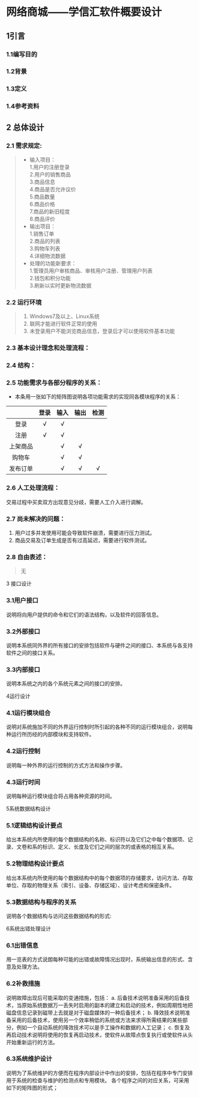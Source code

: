 # 网络商城——学信汇软件概要设计 #





## 1引言
### 1.1编写目的

### 1.2背景

### 1.3定义

### 1.4参考资料


## 2 总体设计
### 2.1 需求规定:
> - 输入项目：  
> 1.用户的注册登录    
> 2.用户的销售商品   
> 3.商品信息    
> 4.商品是否允许议价  
> 5.商品数量    
> 6.商品价格  
> 7.商品的新旧程度  
> 8.商品评价  
> - 输出项目：  
> 1.销售订单   
> 2.商品的列表  
> 3.购物车列表  
> 4.详细物流数据  
> - 处理的功能新要求：  
> 1.管理员用户审核商品、审核用户注册、管理用户列表    
> 2.钱包和积分功能  
> 3.刷新以实时更新物流数据

### 2.2 运行环境
>1.  Windows7及以上、Linux系统
>2.  联网才能进行软件正常的使用
>3.  未登录用户不能浏览商品信息，登录后才可以使用软件基本功能

### 2.3 基本设计理念和处理流程：

### 2.4 结构：


### 2.5 功能需求与各部分程序的关系：
- 本条用一张如下的矩阵图说明各项功能需求的实现同各模块程序的关系：  

|     |  登录  |  输入  |  输出   |  检测  |   
| :-----:| :---: | :----: | :---: | :---: |
| 登录 | √  |  √  |   |   |
| 注册 | √  |  √  |   |   |
| 上架商品 |  |  √  | √ |   |
| 购物车 |  |  √  | √  |   |
| 发布订单 |  |  √  | √  |  √ |
### 2.6 人工处理流程：
交易过程中买卖双方出现意见分歧，需要人工介入进行调解。
### 2.7 尚未解决的问题：
1. 用户过多并发使用可能会导致软件崩溃，需要进行压力测试。
2. 商品交易及订单生成是否有过高延迟，需要进行软件测试。
### 2.8 自由表述：
> 无



3 接口设计
### 3.1用户接口
说明将向用户提供的命令和它们的语法结构，以及软件的回答信息。
### 3.2外部接口
说明本系统同外界的所有接口的安排包括软件与硬件之间的接口、本系统与各支持软件之间的接口关系。
### 3.3内部接口
说明本系统之内的各个系统元素之间的接口的安排。



4运行设计
### 4.1运行模块组合
说明对系统施加不同的外界运行控制时所引起的各种不同的运行模块组合，说明每种运行所历经的内部模块和支持软件。
### 4.2运行控制
说明每一种外界的运行控制的方式方法和操作步骤。
### 4.3运行时间
说明每种运行模块组合将占用各种资源的时间。


5系统数据结构设计
### 5.1逻辑结构设计要点
给出本系统内所使用的每个数据结构的名称、标识符以及它们之中每个数据项、记录、文卷和系的标识、定义、长度及它们之间的层次的或表格的相互关系。
### 5.2物理结构设计要点
给出本系统内所使用的每个数据结构中的每个数据项的存储要求，访问方法、存取单位、存取的物理关系（索引、设备、存储区域）、设计考虑和保密条件。
### 5.3数据结构与程序的关系
说明各个数据结构与访问这些数据结构的形式:



6系统出错处理设计
### 6.1出错信息
用一览表的方式说朗每种可能的出错或故障情况出现时，系统输出信息的形式、含意及处理方法。
### 6.2补救措施
说明故障出现后可能采取的变通措施，包括：
a.	后备技术说明准备采用的后备技术，当原始系统数据万一丢失时启用的副本的建立和启动的技术，例如周期性地把磁盘信息记录到磁带上去就是对于磁盘媒体的一种后备技术；
b.	降效技术说明准备采用的后备技术，使用另一个效率稍低的系统或方法来求得所需结果的某些部分，例如一个自动系统的降效技术可以是手工操作和数据的人工记录；
c.	恢复及再启动技术说明将使用的恢复再启动技术，使软件从故障点恢复执行或使软件从头开始重新运行的方法。
### 6.3系统维护设计
说明为了系统维护的方便而在程序内部设计中作出的安排，包括在程序中专门安排用于系统的检查与维护的检测点和专用模块。 各个程序之间的对应关系，可采用如下的矩阵图的形式；


